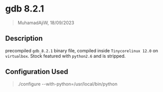 # gdb 8.2.1
> MuhamadAjiW, 18/09/2023

## Description
precompiled `gdb_8.2.1` binary file, compiled inside `Tinycorelinux 12.0` on `virtualbox`. Stock featured with `python2.6` and is stripped.

## Configuration Used
> ./configure --with-python=/usr/local/bin/python
